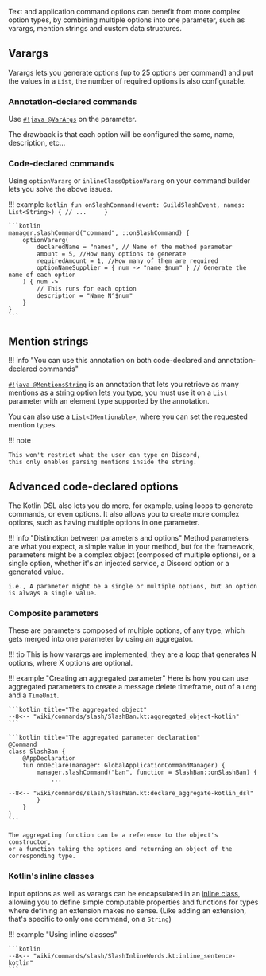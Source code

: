 Text and application command options can benefit from more complex option types, 
by combining multiple options into one parameter, 
such as varargs, mention strings and custom data structures.

## Varargs
Varargs lets you generate options (up to 25 options per command) and put the values in a `List`,
the number of required options is also configurable.

### Annotation-declared commands
Use [`#!java @VarArgs`](https://freya022.github.io/BotCommands/docs/-bot-commands/io.github.freya022.botcommands.api.commands.annotations/-var-args/index.html) on the parameter.

The drawback is that each option will be configured the same, name, description, etc...

### Code-declared commands
Using `optionVararg` or `inlineClassOptionVararg` on your command builder lets you solve the above issues.

!!! example
    ```kotlin
    fun onSlashCommand(event: GuildSlashEvent, names: List<String>) {
        // ...    
    }
    ```

    ```kotlin
    manager.slashCommand("command", ::onSlashCommand) {
        optionVararg(
            declaredName = "names", // Name of the method parameter
            amount = 5, //How many options to generate
            requiredAmount = 1, //How many of them are required
            optionNameSupplier = { num -> "name_$num" } // Generate the name of each option
        ) { num ->
            // This runs for each option
            description = "Name N°$num" 
        }
    }
    ```

## Mention strings
!!! info "You can use this annotation on both code-declared and annotation-declared commands"

[`#!java @MentionsString`](https://freya022.github.io/BotCommands/docs/-bot-commands/io.github.freya022.botcommands.api.commands.application.slash.annotations/-mentions-string/index.html) is an annotation
that lets you retrieve as many mentions as a [string option lets you type](https://docs.jda.wiki/net/dv8tion/jda/api/interactions/commands/build/OptionData.html#MAX_STRING_OPTION_LENGTH),
you must use it on a `List` parameter with an element type supported by the annotation.

You can also use a `List<IMentionable>`, where you can set the requested mention types.

!!! note

    This won't restrict what the user can type on Discord,
    this only enables parsing mentions inside the string.

## Advanced code-declared options

The Kotlin DSL also lets you do more, for example, using loops to generate commands, or even options.
It also allows you to create more complex options, such as having multiple options in one parameter.

!!! info "Distinction between parameters and options"
    Method parameters are what you expect, a simple value in your method,
    but for the framework, parameters might be a complex object (composed of multiple options),
    or a single option, whether it's an injected service, a Discord option or a generated value.

    i.e., A parameter might be a single or multiple options, but an option is always a single value.

### Composite parameters

These are parameters composed of multiple options, of any type,
which gets merged into one parameter by using an aggregator.

!!! tip
    This is how varargs are implemented, they are a loop that generates N options, where X options are optional.

!!! example "Creating an aggregated parameter"
    Here is how you can use aggregated parameters to create a message delete timeframe, out of a `Long` and a `TimeUnit`.

    ```kotlin title="The aggregated object"
    --8<-- "wiki/commands/slash/SlashBan.kt:aggregated_object-kotlin"
    ```

    ```kotlin title="The aggregated parameter declaration"
    @Command
    class SlashBan {
        @AppDeclaration
        fun onDeclare(manager: GlobalApplicationCommandManager) {
            manager.slashCommand("ban", function = SlashBan::onSlashBan) {
                ...

    --8<-- "wiki/commands/slash/SlashBan.kt:declare_aggregate-kotlin_dsl"
            }
        }
    }
    ```

    The aggregating function can be a reference to the object's constructor,
    or a function taking the options and returning an object of the corresponding type. 

### Kotlin's inline classes

Input options as well as varargs can be encapsulated in an [inline class](https://kotlinlang.org/docs/inline-classes.html),
allowing you to define simple computable properties and functions for types where defining an extension makes no sense.
(Like adding an extension, that's specific to only one command, on a `String`)

!!! example "Using inline classes"

    ```kotlin
    --8<-- "wiki/commands/slash/SlashInlineWords.kt:inline_sentence-kotlin"
    ```
